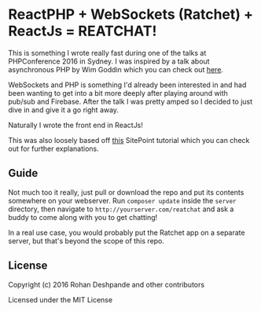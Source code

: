 # ReactPHP + WebSockets (Ratchet) + ReactJs = REATCHAT!

This is something I wrote really fast during one of the talks at PHPConference 2016 in Sydney. I was inspired by a talk about asynchronous PHP by Wim Goddin which you can check out [here](http://www.slideshare.net/wimg/the-promise-of-asynchronous-php-60943938).

WebSockets and PHP is something I'd already been interested in and had been wanting to get into a bit more deeply after playing around with pub/sub and Firebase. After the talk I was pretty amped so I decided to just dive in and give it a go right away. 

Naturally I wrote the front end in ReactJs!

This was also loosely based off [this](http://www.sitepoint.com/how-to-quickly-build-a-chat-app-with-ratchet/) SitePoint tutorial which you can check out for further explanations. 

## Guide

Not much too it really, just pull or download the repo and put its contents somewhere on your webserver. Run `composer update` inside the `server` directory, then navigate to `http://yourserver.com/reatchat` and ask a buddy to come along with you to get chatting!

In a real use case, you would probably put the Ratchet app on a separate server, but that's beyond the scope of this repo. 

## License

Copyright (c) 2016 Rohan Deshpande and other contributors

Licensed under the MIT License
